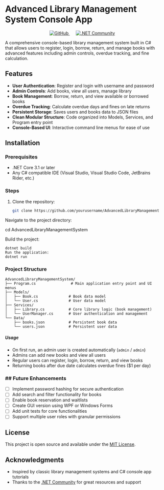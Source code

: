 # Advanced Library Management System Console App
<div align="center">

  <a href="https://github.com/Mostafa-SAID7" target="_blank" style="margin-right: 10px;">
    <img src="https://img.shields.io/badge/GitHub-@Mostafa--SAID7-181717?style=for-the-badge&logo=github&logoColor=white" alt="GitHub"/>
  </a>

  <a href="https://dotnet.microsoft.com/community" target="_blank" style="margin-left: 10px;">
    <img src="https://img.shields.io/badge/.NET-Community-512BD4?style=for-the-badge&logo=.net&logoColor=white" alt=".NET Community"/>
  </a>

</div>

A comprehensive console-based library management system built in C# that allows users to register, login, borrow, return, and manage books with advanced features including admin controls, overdue tracking, and fine calculation.

## Features

- **User Authentication**: Register and login with username and password  
- **Admin Controls**: Add books, view all users, manage library  
- **Book Management**: Borrow, return, and view available or borrowed books  
- **Overdue Tracking**: Calculate overdue days and fines on late returns  
- **Persistent Storage**: Saves users and books data to JSON files  
- **Clean Modular Structure**: Code organized into Models, Services, and Program entry point  
- **Console-Based UI**: Interactive command line menus for ease of use  

## Installation

### Prerequisites
- .NET Core 3.1 or later
- Any C# compatible IDE (Visual Studio, Visual Studio Code, JetBrains Rider, etc.)

### Steps
1. Clone the repository:
   ```bash
   git clone https://github.com/yourusername/AdvancedLibraryManagementSystem.git
Navigate to the project directory:

cd AdvancedLibraryManagementSystem

Build the project:
```
dotnet build
Run the application:
dotnet run
```
### Project Structure
```
AdvancedLibraryManagementSystem/
├── Program.cs                # Main application entry point and UI menus
├── Models/
│   ├── Book.cs              # Book data model
│   └── User.cs              # User data model
├── Services/
│   ├── Library.cs           # Core library logic (book management)
│   └── UserManager.cs       # User authentication and management
└── Data/
    ├── books.json           # Persistent book data
    └── users.json           # Persistent user data
```
##### Usage

- On first run, an admin user is created automatically (`admin` / `admin`)  
- Admins can add new books and view all users  
- Regular users can register, login, borrow, return, and view books  
- Returning books after due date calculates overdue fines ($1 per day)  


### ## Future Enhancements

- [ ] Implement password hashing for secure authentication  
- [ ] Add search and filter functionality for books  
- [ ] Enable book reservation and waitlists  
- [ ] Create GUI version using WPF or Windows Forms  
- [ ] Add unit tests for core functionalities  
- [ ] Support multiple user roles with granular permissions  

## License

This project is open source and available under the [MIT License](https://opensource.org/licenses/MIT).

## Acknowledgments

- Inspired by classic library management systems and C# console app tutorials  
- Thanks to the [.NET Community](https://dotnet.microsoft.com/community) for great resources and support  
